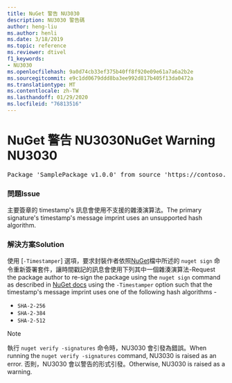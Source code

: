 ```yaml
---
title: NuGet 警告 NU3030
description: NU3030 警告碼
author: heng-liu
ms.author: henli
ms.date: 3/18/2019
ms.topic: reference
ms.reviewer: dtivel
f1_keywords:
- NU3030
ms.openlocfilehash: 9a0d74cb33ef375b40ff8f920e09e61a7a6a2b2e
ms.sourcegitcommit: e9c1dd0679ddd8ba3ee992d817b405f13da0472a
ms.translationtype: MT
ms.contentlocale: zh-TW
ms.lasthandoff: 01/29/2020
ms.locfileid: "76813516"
---
```

# <a name="nuget-warning-nu3030"></a><span data-ttu-id="f2430-103">NuGet 警告 NU3030</span><span class="sxs-lookup"><span data-stu-id="f2430-103">NuGet Warning NU3030</span></span>

<pre>Package 'SamplePackage v1.0.0' from source 'https://contoso.com/index.json': The primary signature's timestamp's message imprint uses an unsupported hash algorithm.</pre>

### <a name="issue"></a><span data-ttu-id="f2430-104">問題</span><span class="sxs-lookup"><span data-stu-id="f2430-104">Issue</span></span>

<span data-ttu-id="f2430-105">主要簽章的 timestamp's 訊息會使用不支援的雜湊演算法。</span><span class="sxs-lookup"><span data-stu-id="f2430-105">The primary signature's timestamp's message imprint uses an unsupported hash algorithm.</span></span>  


### <a name="solution"></a><span data-ttu-id="f2430-106">解決方案</span><span class="sxs-lookup"><span data-stu-id="f2430-106">Solution</span></span>

<span data-ttu-id="f2430-107">使用 [`-Timestamper`] 選項，要求封裝作者依照[NuGet](../../create-packages/sign-a-package.md)檔中所述的 `nuget sign` 命令重新簽署套件，讓時間戳記的訊息會使用下列其中一個雜湊演算法-</span><span class="sxs-lookup"><span data-stu-id="f2430-107">Request the package author to re-sign the package using the `nuget sign` command as described in [NuGet docs](../../create-packages/sign-a-package.md) using the `-Timestamper` option such that the timestamp's message imprint uses one of the following hash algorithms -</span></span>
* `SHA-2-256`
* `SHA-2-384`
* `SHA-2-512`


> [!Note]
> <span data-ttu-id="f2430-108">執行 `nuget verify -signatures` 命令時，NU3030 會引發為錯誤。</span><span class="sxs-lookup"><span data-stu-id="f2430-108">When running the `nuget verify -signatures` command, NU3030 is raised as an error.</span></span> <span data-ttu-id="f2430-109">否則，NU3030 會以警告的形式引發。</span><span class="sxs-lookup"><span data-stu-id="f2430-109">Otherwise, NU3030 is raised as a warning.</span></span>
